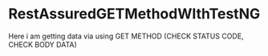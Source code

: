 # RestAssuredGETMethodWIthTestNG
Here i am getting data via using GET METHOD (CHECK STATUS CODE, CHECK BODY DATA)
